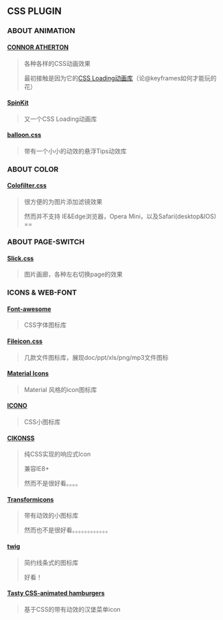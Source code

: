 ## CSS PLUGIN

### ABOUT ANIMATION

#### [CONNOR ATHERTON](https://connoratherton.com/)

> 各种各样的CSS动画效果
> 
> 最初接触是因为它的[CSS Loading动画库](https://connoratherton.com/loaders)（论@keyframes如何才能玩的花）

#### [SpinKit](http://tobiasahlin.com/spinkit/)

> 又一个CSS Loading动画库

#### [balloon.css](http://kazzkiq.github.io/balloon.css/)

> 带有一个小小的动效的悬浮Tips动效库

### ABOUT COLOR

#### [Colofilter.css](http://lukyvj.github.io/colofilter.css/)

> 很方便的为图片添加滤镜效果
> 
> 然而并不支持 IE&Edge浏览器，Opera Mini，以及Safari(desktop&IOS) ==

### ABOUT PAGE-SWITCH

#### [Slick.css](http://kenwheeler.github.io/slick)

> 图片画廊，各种左右切换page的效果

### ICONS & WEB-FONT

#### [Font-awesome](http://fontawesome.io/)

> CSS字体图标库

#### [Fileicon.css](http://picturepan2.github.io/fileicon.css/)

> 几款文件图标库，展现doc/ppt/xls/png/mp3文件图标

#### [Material Icons](http://google.github.io/material-design-icons/)

> Material 风格的icon图标库

#### [ICONO](http://saeedalipoor.github.io/icono/)

> CSS小图标库

#### [CIKONSS](http://www.bootcss.com/p/cikonss/)

> 纯CSS实现的响应式Icon
> 
> 兼容IE8+
> 
> 然而不是很好看。。。。

#### [Transformicons](http://www.transformicons.com/)

> 带有动效的小图标库
> 
> 然而也不是很好看。。。。。。。。。。。。

#### [twig](https://wiredcraft.com/twig/)

> 简约线条式的图标库
>
> 好看！

#### [Tasty CSS-animated hamburgers](https://jonsuh.com/hamburgers/)

> 基于CSS的带有动效的汉堡菜单icon
